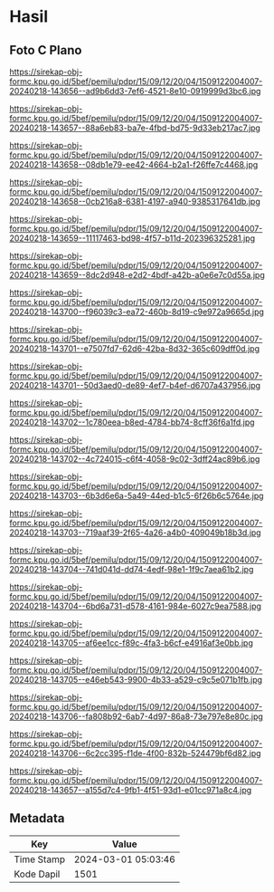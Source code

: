 # Hasil

## Foto C Plano

https://sirekap-obj-formc.kpu.go.id/5bef/pemilu/pdpr/15/09/12/20/04/1509122004007-20240218-143656--ad9b6dd3-7ef6-4521-8e10-0919999d3bc6.jpg

https://sirekap-obj-formc.kpu.go.id/5bef/pemilu/pdpr/15/09/12/20/04/1509122004007-20240218-143657--88a6eb83-ba7e-4fbd-bd75-9d33eb217ac7.jpg

https://sirekap-obj-formc.kpu.go.id/5bef/pemilu/pdpr/15/09/12/20/04/1509122004007-20240218-143658--08db1e79-ee42-4664-b2a1-f26ffe7c4468.jpg

https://sirekap-obj-formc.kpu.go.id/5bef/pemilu/pdpr/15/09/12/20/04/1509122004007-20240218-143658--0cb216a8-6381-4197-a940-9385317641db.jpg

https://sirekap-obj-formc.kpu.go.id/5bef/pemilu/pdpr/15/09/12/20/04/1509122004007-20240218-143659--11117463-bd98-4f57-b11d-202396325281.jpg

https://sirekap-obj-formc.kpu.go.id/5bef/pemilu/pdpr/15/09/12/20/04/1509122004007-20240218-143659--8dc2d948-e2d2-4bdf-a42b-a0e6e7c0d55a.jpg

https://sirekap-obj-formc.kpu.go.id/5bef/pemilu/pdpr/15/09/12/20/04/1509122004007-20240218-143700--f96039c3-ea72-460b-8d19-c9e972a9665d.jpg

https://sirekap-obj-formc.kpu.go.id/5bef/pemilu/pdpr/15/09/12/20/04/1509122004007-20240218-143701--e7507fd7-62d6-42ba-8d32-365c609dff0d.jpg

https://sirekap-obj-formc.kpu.go.id/5bef/pemilu/pdpr/15/09/12/20/04/1509122004007-20240218-143701--50d3aed0-de89-4ef7-b4ef-d6707a437956.jpg

https://sirekap-obj-formc.kpu.go.id/5bef/pemilu/pdpr/15/09/12/20/04/1509122004007-20240218-143702--1c780eea-b8ed-4784-bb74-8cff36f6a1fd.jpg

https://sirekap-obj-formc.kpu.go.id/5bef/pemilu/pdpr/15/09/12/20/04/1509122004007-20240218-143702--4c724015-c6f4-4058-9c02-3dff24ac89b6.jpg

https://sirekap-obj-formc.kpu.go.id/5bef/pemilu/pdpr/15/09/12/20/04/1509122004007-20240218-143703--6b3d6e6a-5a49-44ed-b1c5-6f26b6c5764e.jpg

https://sirekap-obj-formc.kpu.go.id/5bef/pemilu/pdpr/15/09/12/20/04/1509122004007-20240218-143703--719aaf39-2f65-4a26-a4b0-409049b18b3d.jpg

https://sirekap-obj-formc.kpu.go.id/5bef/pemilu/pdpr/15/09/12/20/04/1509122004007-20240218-143704--741d041d-dd74-4edf-98e1-1f9c7aea61b2.jpg

https://sirekap-obj-formc.kpu.go.id/5bef/pemilu/pdpr/15/09/12/20/04/1509122004007-20240218-143704--6bd6a731-d578-4161-984e-6027c9ea7588.jpg

https://sirekap-obj-formc.kpu.go.id/5bef/pemilu/pdpr/15/09/12/20/04/1509122004007-20240218-143705--af6ee1cc-f89c-4fa3-b6cf-e4916af3e0bb.jpg

https://sirekap-obj-formc.kpu.go.id/5bef/pemilu/pdpr/15/09/12/20/04/1509122004007-20240218-143705--e46eb543-9900-4b33-a529-c9c5e071b1fb.jpg

https://sirekap-obj-formc.kpu.go.id/5bef/pemilu/pdpr/15/09/12/20/04/1509122004007-20240218-143706--fa808b92-6ab7-4d97-86a8-73e797e8e80c.jpg

https://sirekap-obj-formc.kpu.go.id/5bef/pemilu/pdpr/15/09/12/20/04/1509122004007-20240218-143706--6c2cc395-f1de-4f00-832b-524479bf6d82.jpg

https://sirekap-obj-formc.kpu.go.id/5bef/pemilu/pdpr/15/09/12/20/04/1509122004007-20240218-143657--a155d7c4-9fb1-4f51-93d1-e01cc971a8c4.jpg


## Metadata

| Key        | Value               |
| ---------- | ------------------- |
| Time Stamp | 2024-03-01 05:03:46 |
| Kode Dapil | 1501                |



